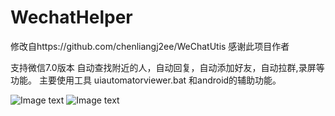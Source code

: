 # WechatHelper
修改自https://github.com/chenliangj2ee/WeChatUtis 感谢此项目作者

支持微信7.0版本 自动查找附近的人，自动回复，自动添加好友，自动拉群,录屏等功能。
主要使用工具 uiautomatorviewer.bat 和android的辅助功能。

![Image text](https://github.com/loulousky/WechatHelper/blob/master/TIM%E5%9B%BE%E7%89%8720190418092702.png)
![Image text](https://github.com/loulousky/WechatHelper/blob/master/Screenshot_2019-02-11-21-46-00-643_com.tencent.mm.png)
